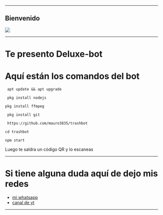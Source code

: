 ___
## Bienvenido
</h1>
    <p>
        <img src= "http://pa1.narvii.com/6289/fda51fb08b124dc5ccf11c967fc6f257f15abbf5_00.gif">
    </p>
    
 ___
# Te presento Deluxe-bot
# Aquí están los comandos del bot

```
 apt update && apt upgrade
```
```
 pkg install nodejs
```
```
pkg install ffmpeg
```
```
 pkg install git
```
```
 https://github.com/mauro3835/trashbot
```
 ```
 cd trashbot
 ```
 ```
 npm start
 ```
Luego te saldra un código QR y lo escaneas
___

 # Si tiene alguna duda aquí de dejo mis redes
 
 - [mi whatsapp](https://api.whatsapp.com/send/?phone=%2B5493813959749&text&app_absent=0)
 - [canal de yt](https://www.youtube.com/c/Mauu-moder)

-----
